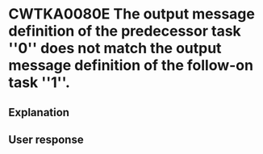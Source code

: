 # CWTKA0080E The output message definition of the predecessor task ''0''  does not match the output message definition of the follow-on task ''1''.

## Explanation

## User response